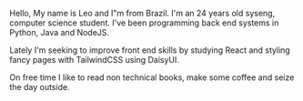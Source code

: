 Hello, 
My name is Leo and I"m from Brazil. I'm an 24 years old syseng, computer science student.
I've been programming back end systems in Python, Java and NodeJS.

Lately I'm seeking to improve front end skills by studying React and styling fancy pages with TailwindCSS using DaisyUI.

On free time I like to read non technical books, make some coffee and seize the day outside.

<!---
lvteixeira/lvteixeira is a ✨ special ✨ repository because its `README.md` (this file) appears on your GitHub profile.
You can click the Preview link to take a look at your changes.
--->
